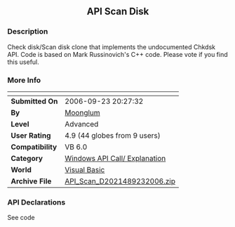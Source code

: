 ﻿<div align="center">

## API Scan Disk


</div>

### Description

Check disk/Scan disk clone that implements the undocumented Chkdsk API. Code is based on Mark Russinovich's C++ code. Please vote if you find this useful.
 
### More Info
 


<span>             |<span>
---                |---
**Submitted On**   |2006-09-23 20:27:32
**By**             |[Moonglum](https://github.com/Planet-Source-Code/PSCIndex/blob/master/ByAuthor/moonglum.md)
**Level**          |Advanced
**User Rating**    |4.9 (44 globes from 9 users)
**Compatibility**  |VB 6\.0
**Category**       |[Windows API Call/ Explanation](https://github.com/Planet-Source-Code/PSCIndex/blob/master/ByCategory/windows-api-call-explanation__1-39.md)
**World**          |[Visual Basic](https://github.com/Planet-Source-Code/PSCIndex/blob/master/ByWorld/visual-basic.md)
**Archive File**   |[API\_Scan\_D2021489232006\.zip](https://github.com/Planet-Source-Code/moonglum-api-scan-disk__1-66631/archive/master.zip)

### API Declarations

See code





